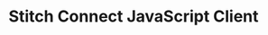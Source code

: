 ---
title: "Stitch Connect JavaScript Client"
permalink: /developers/stitch-connect/javascript-client 
redirect_from: /stitch-connect/javascript-client 

sidebar: js
layout: developer

product-type: "connect"
content-type: "js-doc"

top-page-notice:
  type: "deprecated"
  copy: |
    Stitch.js has been deprecated and may stop functioning at a future date. [Learn more]({{ site.data.urls.changelog.main | prepend: site.baseurl | append: "#2021-07-14-stitch-connect-javascript-stitch-js-deprecation" }}).
---